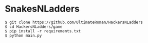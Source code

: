 # SnakesNLadders

~~~
$ git clone https://github.com/UltimateRoman/HackersNLadders
$ cd HackersNLadders/game
$ pip install -r requirements.txt
$ python main.py
~~~
